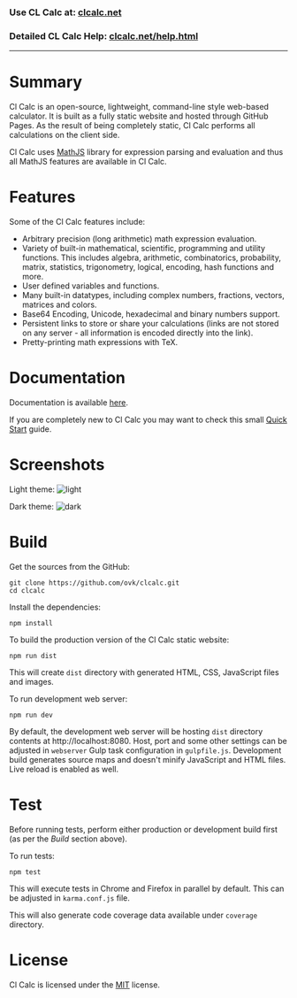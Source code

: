 ### Use CL Calc at: [clcalc.net](https://clcalc.net)
### Detailed CL Calc Help: [clcalc.net/help.html](https://clcalc.net/help.html)
---

# Summary
Cl Calc is an open-source, lightweight, command-line style web-based calculator. It is built as a fully static website and hosted through GitHub Pages. As the result of being completely static, Cl Calc performs all calculations on the client side.

Cl Calc uses [MathJS](http://mathjs.org) library for expression parsing and evaluation and thus all MathJS features are available in Cl Calc.

# Features
Some of the Cl Calc features include:

- Arbitrary precision (long arithmetic) math expression evaluation.
- Variety of built-in mathematical, scientific, programming and utility functions. This includes algebra, arithmetic, combinatorics, probability, matrix, statistics, trigonometry, logical, encoding, hash functions and more.
- User defined variables and functions.
- Many built-in datatypes, including complex numbers, fractions, vectors, matrices and colors.
- Base64 Encoding, Unicode, hexadecimal and binary numbers support.
- Persistent links to store or share your calculations (links are not stored on any server - all information is encoded directly into the link).
- Pretty-printing math expressions with TeX.

# Documentation
Documentation is available [here](https://clcalc.net/help.html).

If you are completely new to Cl Calc you may want to check this small [Quick Start](https://clcalc.net/help.html#quickstart) guide.

# Screenshots
Light theme:
![light](https://user-images.githubusercontent.com/693072/93025838-4b627300-f5cf-11ea-9616-cd37c4518fd0.png)

Dark theme:
![dark](https://user-images.githubusercontent.com/693072/93025837-4ac9dc80-f5cf-11ea-9819-76c270e8f66b.png)

# Build
Get the sources from the GitHub:

```
git clone https://github.com/ovk/clcalc.git
cd clcalc
```

Install the dependencies:

```
npm install
```

To build the production version of the Cl Calc static website:

```
npm run dist
```

This will create `dist` directory with generated HTML, CSS, JavaScript files and images.

To run development web server:

```
npm run dev
```

By default, the development web server will be hosting `dist` directory contents at http://localhost:8080.
Host, port and some other settings can be adjusted in `webserver` Gulp task configuration in `gulpfile.js`.
Development build generates source maps and doesn't minify JavaScript and HTML files.
Live reload is enabled as well.

# Test
Before running tests, perform either production or development build first (as per the *Build* section above).

To run tests:

```
npm test
```

This will execute tests in Chrome and Firefox in parallel by default.
This can be adjusted in `karma.conf.js` file.

This will also generate code coverage data available under `coverage` directory.

# License
Cl Calc is licensed under the [MIT](https://github.com/ovk/clcalc/blob/master/LICENSE) license.

